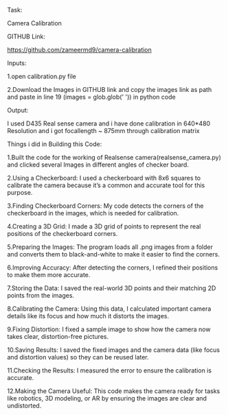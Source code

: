 Task:

Camera Calibration

GITHUB Link:

https://github.com/zameermd9/camera-calibration

Inputs:

1.open calibration.py file

2.Download the Images in GITHUB link and copy the images link as path and paste in line 19 (images = glob.glob(' ')) in python code

Output:

I used D435 Real sense camera and i have done calibration in 640*480 Resolution and i got focallength ~ 875mm through calibration matrix

Things i did in Building this Code:

1.Built the code for the working of Realsense camera(realsense_camera.py) and clicked several Images in different angles of checker board.

2.Using a Checkerboard: I used a checkerboard with 8x6 squares to calibrate the camera because it’s a common and accurate tool for this purpose.

3.Finding Checkerboard Corners: My code detects the corners of the checkerboard in the images, which is needed for calibration.

4.Creating a 3D Grid: I made a 3D grid of points to represent the real positions of the checkerboard corners.

5.Preparing the Images: The program loads all .png images from a folder and converts them to black-and-white to make it easier to find the corners.

6.Improving Accuracy: After detecting the corners, I refined their positions to make them more accurate.

7.Storing the Data: I saved the real-world 3D points and their matching 2D points from the images.

8.Calibrating the Camera: Using this data, I calculated important camera details like its focus and how much it distorts the images.

9.Fixing Distortion: I fixed a sample image to show how the camera now takes clear, distortion-free pictures.

10.Saving Results: I saved the fixed images and the camera data (like focus and distortion values) so they can be reused later.

11.Checking the Results: I measured the error to ensure the calibration is accurate.

12.Making the Camera Useful: This code makes the camera ready for tasks like robotics, 3D modeling, or AR by ensuring the images are clear and undistorted.
















